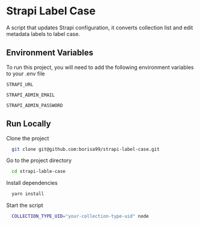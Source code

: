 
# Strapi Label Case

A script that updates Strapi configuration, it converts collection list and edit metadata labels to label case. 


## Environment Variables

To run this project, you will need to add the following environment variables to your .env file

`STRAPI_URL`

`STRAPI_ADMIN_EMAIL`

`STRAPI_ADMIN_PASSWORD`


## Run Locally

Clone the project

```bash
  git clone git@github.com:borisa99/strapi-label-case.git
```

Go to the project directory

```bash
  cd strapi-lable-case
```

Install dependencies

```bash
  yarn install
```

Start the script

```bash
  COLLECTION_TYPE_UID="your-collection-type-uid" node
```

